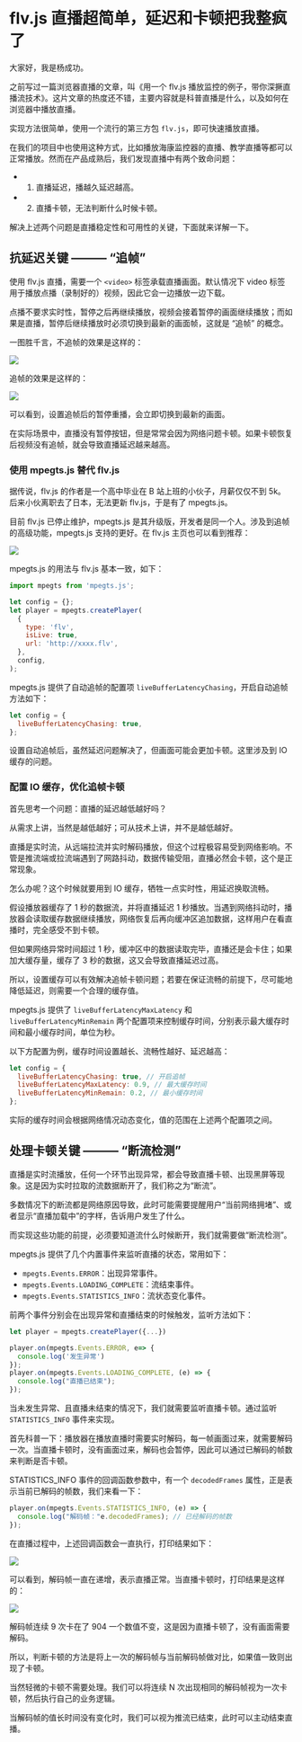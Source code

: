 # flv.js 直播超简单，延迟和卡顿把我整疯了

大家好，我是杨成功。

之前写过一篇浏览器直播的文章，叫《用一个 flv.js 播放监控的例子，带你深撅直播流技术》。这片文章的热度还不错，主要内容就是科普直播是什么，以及如何在浏览器中播放直播。

实现方法很简单，使用一个流行的第三方包 `flv.js`，即可快速播放直播。

在我们的项目中也使用这种方式，比如播放海康监控器的直播、教学直播等都可以正常播放。然而在产品成熟后，我们发现直播中有两个致命问题：

- 1. 直播延迟，播越久延迟越高。
- 2. 直播卡顿，无法判断什么时候卡顿。

解决上述两个问题是直播稳定性和可用性的关键，下面就来详解一下。

## 抗延迟关键 ——— “追帧”

使用 flv.js 直播，需要一个 `<video>` 标签承载直播画面。默认情况下 video 标签用于播放点播（录制好的）视频，因此它会一边播放一边下载。

点播不要求实时性，暂停之后再继续播放，视频会接着暂停的画面继续播放；而如果是直播，暂停后继续播放时必须切换到最新的画面帧，这就是 “追帧” 的概念。

一图胜千言，不追帧的效果是这样的：

![](./images/iShot_2023-11-07_11.29.55.gif)

追帧的效果是这样的：

![](./images/iShot_2023-11-07_11.44.16.gif)

可以看到，设置追帧后的暂停重播，会立即切换到最新的画面。

在实际场景中，直播没有暂停按钮，但是常常会因为网络问题卡顿。如果卡顿恢复后视频没有追帧，就会导致直播延迟越来越高。

### 使用 mpegts.js 替代 flv.js

据传说，flv.js 的作者是一个高中毕业在 B 站上班的小伙子，月薪仅仅不到 5k。后来小伙离职去了日本，无法更新 flv.js，于是有了 mpegts.js。

目前 flv.js 已停止维护，mpegts.js 是其升级版，开发者是同一个人。涉及到追帧的高级功能，mpegts.js 支持的更好。在 flv.js 主页也可以看到推荐：

![](./images/image.png)

mpegts.js 的用法与 flv.js 基本一致，如下：

```js
import mpegts from 'mpegts.js';

let config = {};
let player = mpegts.createPlayer(
  {
    type: 'flv',
    isLive: true,
    url: 'http://xxxx.flv',
  },
  config,
);
```

mpegts.js 提供了自动追帧的配置项 `liveBufferLatencyChasing`，开启自动追帧方法如下：

```js
let config = {
  liveBufferLatencyChasing: true,
};
```

设置自动追帧后，虽然延迟问题解决了，但画面可能会更加卡顿。这里涉及到 IO 缓存的问题。

### 配置 IO 缓存，优化追帧卡顿

首先思考一个问题：直播的延迟越低越好吗？

从需求上讲，当然是越低越好；可从技术上讲，并不是越低越好。

直播是实时流，从远端拉流并实时解码播放，但这个过程极容易受到网络影响。不管是推流端或拉流端遇到了网路抖动，数据传输受阻，直播必然会卡顿，这个是正常现象。

怎么办呢？这个时候就要用到 IO 缓存，牺牲一点实时性，用延迟换取流畅。

假设播放器缓存了 1 秒的数据流，并将直播延迟 1 秒播放。当遇到网络抖动时，播放器会读取缓存数据继续播放，网络恢复后再向缓冲区追加数据，这样用户在看直播时，完全感受不到卡顿。

但如果网络异常时间超过 1 秒，缓冲区中的数据读取完毕，直播还是会卡住；如果加大缓存量，缓存了 3 秒的数据，这又会导致直播延迟过高。

所以，设置缓存可以有效解决追帧卡顿问题；若要在保证流畅的前提下，尽可能地降低延迟，则需要一个合理的缓存值。

mpegts.js 提供了 `liveBufferLatencyMaxLatency` 和 `liveBufferLatencyMinRemain` 两个配置项来控制缓存时间，分别表示最大缓存时间和最小缓存时间，单位为秒。

以下方配置为例，缓存时间设置越长、流畅性越好、延迟越高：

```js
let config = {
  liveBufferLatencyChasing: true, // 开启追帧
  liveBufferLatencyMaxLatency: 0.9, // 最大缓存时间
  liveBufferLatencyMinRemain: 0.2, // 最小缓存时间
};
```

实际的缓存时间会根据网络情况动态变化，值的范围在上述两个配置项之间。

## 处理卡顿关键 ——— “断流检测”

直播是实时流播放，任何一个环节出现异常，都会导致直播卡顿、出现黑屏等现象。这是因为实时拉取的流数据断开了，我们称之为“断流”。

多数情况下的断流都是网络原因导致，此时可能需要提醒用户“当前网络拥堵”、或者显示“直播加载中”的字样，告诉用户发生了什么。

而实现这些功能的前提，必须要知道流什么时候断开，我们就需要做“断流检测”。

mpegts.js 提供了几个内置事件来监听直播的状态，常用如下：

- `mpegts.Events.ERROR`：出现异常事件。
- `mpegts.Events.LOADING_COMPLETE`：流结束事件。
- `mpegts.Events.STATISTICS_INFO`：流状态变化事件。

前两个事件分别会在出现异常和直播结束的时候触发，监听方法如下：

```js
let player = mpegts.createPlayer({...})

player.on(mpegts.Events.ERROR, e=> {
  console.log('发生异常')
});
player.on(mpegts.Events.LOADING_COMPLETE, (e) => {
  console.log("直播已结束");
});
```

当未发生异常、且直播未结束的情况下，我们就需要监听直播卡顿。通过监听 `STATISTICS_INFO` 事件来实现。

首先科普一下：播放器在播放直播时需要实时解码，每一帧画面过来，就需要解码一次。当直播卡顿时，没有画面过来，解码也会暂停，因此可以通过已解码的帧数来判断是否卡顿。

STATISTICS_INFO 事件的回调函数参数中，有一个 `decodedFrames` 属性，正是表示当前已解码的帧数，我们来看一下：

```js
player.on(mpegts.Events.STATISTICS_INFO, (e) => {
  console.log("解码帧："e.decodedFrames); // 已经解码的帧数
});
```

在直播过程中，上述回调函数会一直执行，打印结果如下：

![](./images/image-1.png)

可以看到，解码帧一直在递增，表示直播正常。当直播卡顿时，打印结果是这样的：

![](./images/2023-11-08-21-17-53.png)

解码帧连续 9 次卡在了 904 一个数值不变，这是因为直播卡顿了，没有画面需要解码。

所以，判断卡顿的方法是将上一次的解码帧与当前解码帧做对比，如果值一致则出现了卡顿。

当然轻微的卡顿不需要处理。我们可以将连续 N 次出现相同的解码帧视为一次卡顿，然后执行自己的业务逻辑。

当解码帧的值长时间没有变化时，我们可以视为推流已结束，此时可以主动结束直播。
